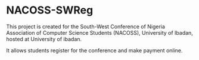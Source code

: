 # NACOSS-SWReg
This project is created for the South-West Conference of Nigeria Association of Computer Science Students (NACOSS), University of Ibadan, hosted at University of ibadan.

It allows students register for the conference and make payment online.

